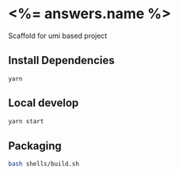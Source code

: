 # <%= answers.name %>

Scaffold for umi based project

## Install Dependencies

```
yarn
```

## Local develop

```bash
yarn start
```

## Packaging

```bash
bash shells/build.sh
```
